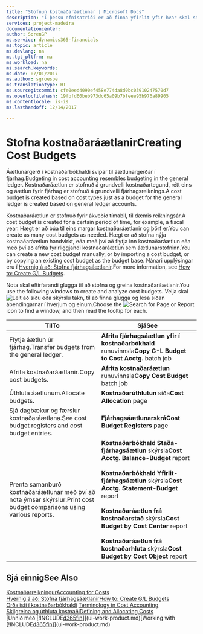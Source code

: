 ```yaml
---
title: "Stofnun kostnaðaráætlunar | Microsoft Docs"
description: "Í þessu efnisatriði er að finna yfirlit yfir hvar skal stofna og greina kostnaðaráætlanir."
services: project-madeira
documentationcenter: 
author: SorenGP
ms.service: dynamics365-financials
ms.topic: article
ms.devlang: na
ms.tgt_pltfrm: na
ms.workload: na
ms.search.keywords: 
ms.date: 07/01/2017
ms.author: sgroespe
ms.translationtype: HT
ms.sourcegitcommit: cfe0eed4090ef458e774da8d0bc03910247570d7
ms.openlocfilehash: 19fbfd60beb973dc65a09b7bfeee95b976a89905
ms.contentlocale: is-is
ms.lasthandoff: 12/14/2017

---
```

# <a name="creating-cost-budgets"></a><span data-ttu-id="fdd7f-103">Stofna kostnaðaráætlanir</span><span class="sxs-lookup"><span data-stu-id="fdd7f-103">Creating Cost Budgets</span></span>
<span data-ttu-id="fdd7f-104">Áætlunargerð í kostnaðarbókhaldi svipar til áætlunargerðar í fjárhag.</span><span class="sxs-lookup"><span data-stu-id="fdd7f-104">Budgeting in cost accounting resembles budgeting in the general ledger.</span></span> <span data-ttu-id="fdd7f-105">Kostnaðaráætlun er stofnuð á grundvelli kostnaðartegund, rétt eins og áætlun fyrir fjárhag er stofnuð á grundvelli fjárhagsreiknings.</span><span class="sxs-lookup"><span data-stu-id="fdd7f-105">A cost budget is created based on cost types just as a budget for the general ledger is created based on general ledger accounts.</span></span>  

<span data-ttu-id="fdd7f-106">Kostnaðaráætlun er stofnuð fyrir ákveðið tímabil, til dæmis reikningsár.</span><span class="sxs-lookup"><span data-stu-id="fdd7f-106">A cost budget is created for a certain period of time, for example, a fiscal year.</span></span> <span data-ttu-id="fdd7f-107">Hægt er að búa til eins margar kostnaðaráætlanir og þörf er.</span><span class="sxs-lookup"><span data-stu-id="fdd7f-107">You can create as many cost budgets as needed.</span></span> <span data-ttu-id="fdd7f-108">Hægt er að stofna nýja kostnaðaráætlun handvirkt, eða með því að flytja inn kostnaðaráætlun eða með því að afrita fyrirliggjandi kostnaðaráætlun sem áætlunarstofninn.</span><span class="sxs-lookup"><span data-stu-id="fdd7f-108">You can create a new cost budget manually, or by importing a cost budget, or by copying an existing cost budget as the budget base.</span></span> <span data-ttu-id="fdd7f-109">Nánari upplýsingar eru í [Hvernig á að: Stofna fjárhagsáætlanir](finance-how-create-budgets.md).</span><span class="sxs-lookup"><span data-stu-id="fdd7f-109">For more information, see [How to: Create G/L Budgets](finance-how-create-budgets.md).</span></span>

<span data-ttu-id="fdd7f-110">Nota skal eftirfarandi glugga til að stofna og greina kostnaðaráætlanir.</span><span class="sxs-lookup"><span data-stu-id="fdd7f-110">You use the following windows to create and analyze cost budgets.</span></span> <span data-ttu-id="fdd7f-111">Velja skal ![Leit að síðu eða skýrslu](media/ui-search/search_small.png "Leit að síðu eða skýrslu táknið") tákn, til að finna glugga og lesa síðan ábendingarnar í hverjum og einum.</span><span class="sxs-lookup"><span data-stu-id="fdd7f-111">Choose the ![Search for Page or Report](media/ui-search/search_small.png "Search for Page or Report icon") icon to find a window, and then read the tooltip for each.</span></span>

|<span data-ttu-id="fdd7f-112">Til</span><span class="sxs-lookup"><span data-stu-id="fdd7f-112">To</span></span>|<span data-ttu-id="fdd7f-113">Sjá</span><span class="sxs-lookup"><span data-stu-id="fdd7f-113">See</span></span>|  
|--------|---------|  
|<span data-ttu-id="fdd7f-114">Flytja áætlun úr fjárhag.</span><span class="sxs-lookup"><span data-stu-id="fdd7f-114">Transfer budgets from the general ledger.</span></span>|<span data-ttu-id="fdd7f-115">**Afrita fjárhagsáætlun yfir í kostnaðarbókhald** runuvinnsla</span><span class="sxs-lookup"><span data-stu-id="fdd7f-115">**Copy G-L Budget to Cost Acctg.** batch job</span></span>|  
|<span data-ttu-id="fdd7f-116">Afrita kostnaðaráætlanir.</span><span class="sxs-lookup"><span data-stu-id="fdd7f-116">Copy cost budgets.</span></span>|<span data-ttu-id="fdd7f-117">**Afrita kostnaðaráætlun** runuvinnsla</span><span class="sxs-lookup"><span data-stu-id="fdd7f-117">**Copy Cost Budget** batch job</span></span>|  
|<span data-ttu-id="fdd7f-118">Úthluta áætlunum.</span><span class="sxs-lookup"><span data-stu-id="fdd7f-118">Allocate budgets.</span></span>|<span data-ttu-id="fdd7f-119">**Kostnaðarúthlutun** síða</span><span class="sxs-lookup"><span data-stu-id="fdd7f-119">**Cost Allocation** page</span></span>|  
|<span data-ttu-id="fdd7f-120">Sjá dagbækur og færslur kostnaðaráætlana.</span><span class="sxs-lookup"><span data-stu-id="fdd7f-120">See cost budget registers and cost budget entries.</span></span>|<span data-ttu-id="fdd7f-121">**Fjárhagsáætlunarskrá**</span><span class="sxs-lookup"><span data-stu-id="fdd7f-121">**Cost Budget Registers** page</span></span>|  
|<span data-ttu-id="fdd7f-122">Prenta samanburð kostnaðaráætlunar með því að nota ýmsar skýrslur.</span><span class="sxs-lookup"><span data-stu-id="fdd7f-122">Print cost budget comparisons using various reports.</span></span>|<span data-ttu-id="fdd7f-123">**Kostnaðarbókhald Staða-fjárhagsáætlun** skýrsla</span><span class="sxs-lookup"><span data-stu-id="fdd7f-123">**Cost Acctg. Balance-Budget** report</span></span><br /><br /> <span data-ttu-id="fdd7f-124">**Kostnaðarbókhald Yfirlit-fjárhagsáætlun** skýrsla</span><span class="sxs-lookup"><span data-stu-id="fdd7f-124">**Cost Acctg. Statement-Budget** report</span></span><br /><br /> <span data-ttu-id="fdd7f-125">**Kostnaðaráætlun frá kostnaðarstað** skýrsla</span><span class="sxs-lookup"><span data-stu-id="fdd7f-125">**Cost Budget by Cost Center** report</span></span><br /><br /> <span data-ttu-id="fdd7f-126">**Kostnaðaráætlun frá kostnaðarhluta** skýrsla</span><span class="sxs-lookup"><span data-stu-id="fdd7f-126">**Cost Budget by Cost Object** report</span></span>|  

## <a name="see-also"></a><span data-ttu-id="fdd7f-127">Sjá einnig</span><span class="sxs-lookup"><span data-stu-id="fdd7f-127">See Also</span></span>  
[<span data-ttu-id="fdd7f-128">Kostnaðarreikningur</span><span class="sxs-lookup"><span data-stu-id="fdd7f-128">Accounting for Costs</span></span>](finance-manage-cost-accounting.md)  
[<span data-ttu-id="fdd7f-129">Hvernig á að: Stofna fjárhagsáætlanir</span><span class="sxs-lookup"><span data-stu-id="fdd7f-129">How to: Create G/L Budgets</span></span>](finance-how-create-budgets.md)  
<span data-ttu-id="fdd7f-130">[Orðalisti í kostnaðarbókhaldi](finance-terminology-in-cost-accounting.md) </span><span class="sxs-lookup"><span data-stu-id="fdd7f-130">[Terminology in Cost Accounting](finance-terminology-in-cost-accounting.md) </span></span>  
[<span data-ttu-id="fdd7f-131">Skilgreina og úthluta kostnaði</span><span class="sxs-lookup"><span data-stu-id="fdd7f-131">Defining and Allocating Costs</span></span>](finance-define-and-allocate-costs.md)  
<span data-ttu-id="fdd7f-132">[Unnið með [!INCLUDE[d365fin](includes/d365fin_md.md)]](ui-work-product.md)</span><span class="sxs-lookup"><span data-stu-id="fdd7f-132">[Working with [!INCLUDE[d365fin](includes/d365fin_md.md)]](ui-work-product.md)</span></span>

